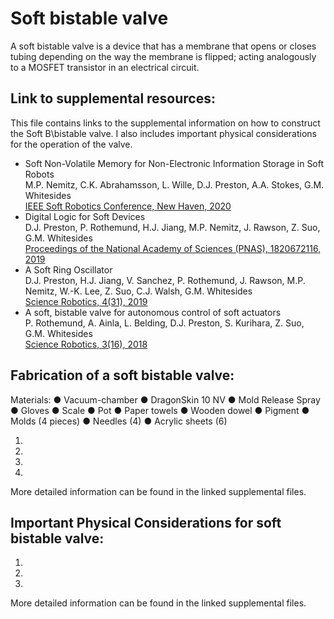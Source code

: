 # Soft bistable valve
A soft bistable valve is a device that has a membrane that opens or closes tubing depending on the way the membrane is flipped; acting analogously to a MOSFET transistor in an electrical circuit.

## Link to supplemental resources:
This file contains links to the supplemental information on how to construct the Soft B\bistable valve. I also includes important physical considerations for the operation of the valve. 

* Soft Non-Volatile Memory for Non-Electronic Information Storage in Soft Robots  
M.P. Nemitz, C.K. Abrahamsson, L. Wille, D.J. Preston, A.A. Stokes, G.M. Whitesides  
[IEEE Soft Robotics Conference, New Haven, 2020](https://cpb-us-w2.wpmucdn.com/wp.wpi.edu/dist/e/484/files/2021/09/Soft_Non-Volatile_Memory_for_Non-Electronic_Information_Storage_in_Soft_Robots.pdf)  
* Digital Logic for Soft Devices  
D.J. Preston, P. Rothemund, H.J. Jiang, M.P. Nemitz, J. Rawson, Z. Suo, G.M. Whitesides  
[Proceedings of the National Academy of Sciences (PNAS), 1820672116, 2019](https://gmwgroup.harvard.edu/files/gmwgroup/files/1318.pdf)  
* A Soft Ring Oscillator  
D.J. Preston, H.J. Jiang, V. Sanchez, P. Rothemund, J. Rawson, M.P. Nemitz, W.-K. Lee, Z. Suo, C.J. Walsh, G.M. Whitesides  
[Science Robotics, 4(31), 2019](https://gmwgroup.harvard.edu/files/gmwgroup/files/1323.pdf)  
* A soft, bistable valve for autonomous control of soft actuators  
P. Rothemund, A. Ainla, L. Belding, D.J. Preston, S. Kurihara, Z. Suo, G.M. Whitesides  
[Science Robotics, 3(16), 2018](https://gmwgroup.harvard.edu/files/gmwgroup/files/1301.pdf)  

## Fabrication of a soft bistable valve: 

Materials: 
● Vacuum-chamber
● DragonSkin 10 NV
● Mold Release Spray
● Gloves 
● Scale 
● Pot
● Paper towels
● Wooden dowel 
● Pigment
● Molds (4 pieces)
● Needles (4)
● Acrylic sheets (6)

1. 
2. 
3. 
4. 
More detailed information can be found in the linked supplemental files. 

## Important Physical Considerations for soft bistable valve: 
1. 
2. 
3. 

More detailed information can be found in the linked supplemental files. 
